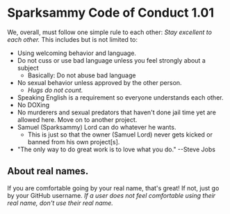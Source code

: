 # Sparksammy Code of Conduct 1.01
We, overall, must follow one simple rule to each other: *Stay excellent to each other.* This includes but is not limited to:
* Using welcoming behavior and language.
* Do not cuss or use bad language unless you feel strongly about a subject
  * Basically: Do not abuse bad language
* No sexual behavior unless approved by the other person.
  * *Hugs do not count.*
* Speaking English is a requirement so everyone understands each other.
* No DOXing
* No murderers and sexual predators that haven't done jail time yet are allowed here. Move on to another project.
* Samuel (Sparksammy) Lord can do whatever he wants.
  * This is just so that the owner (Samuel Lord) never gets kicked or banned from his own project[s].
* "The only way to do great work is to love what you do." --Steve Jobs

## About real names.
If you are comfortable going by your real name, that's great! If not, just go by your GitHub username. *If a user does not feel comfortable using their real name, don't use their real name.*
